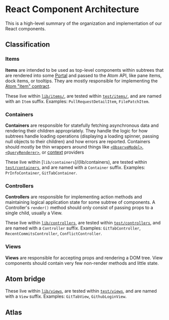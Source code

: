 # React Component Architecture

This is a high-level summary of the organization and implementation of our React components.

## Classification

### Items

**Items** are intended to be used as top-level components within subtrees that are rendered into some [Portal](https://reactjs.org/docs/portals.html) and passed to the Atom API, like pane items, dock items, or tooltips. They are mostly responsible for implementing the [Atom "item" contract](https://github.com/atom/atom/blob/a3631f0dafac146185289ac5e37eaff17b8b0209/src/workspace.js#L29-L174).

These live within [`lib/items/`](/lib/items), are tested within [`test/items/`](/test/items), and are named with an `Item` suffix. Examples: `PullRequestDetailItem`, `FilePatchItem`.

### Containers

**Containers** are responsible for statefully fetching asynchronous data and rendering their children appropriately. They handle the logic for how subtrees handle loading operations (displaying a loading spinner, passing null objects to their children) and how errors are reported. Containers should mostly be thin wrappers around things like [`<ObserveModel>`](lib/views/observe-model.js), [`<QueryRenderer>`](https://facebook.github.io/relay/docs/en/query-renderer.html), or [context](https://reactjs.org/docs/context.html) providers

 These live within [`lib/containers`]/(lib/containers), are tested within [`test/containers`](/test/containers), and are named with a `Container` suffix. Examples: `PrInfoContainer`, `GitTabContainer`.

### Controllers

**Controllers** are responsible for implementing action methods and maintaining logical application state for some subtree of components. A Controller's `render()` method should only consist of passing props to a single child, usually a View.

These live within [`lib/controllers`](/lib/controllers), are tested within [`test/controllers`](/test/controllers), and are named with a `Controller` suffix. Examples: `GitTabController`, `RecentCommitsController`, `ConflictController`.

### Views

**Views** are responsible for accepting props and rendering a DOM tree. View components should contain very few non-render methods and little state.


## Atom bridge
These live within [`lib/views`](/lib/views), are tested within [`test/views`](/test/views), and are named with a `View` suffix. Examples: `GitTabView`, `GithubLoginView`.

## Atlas
